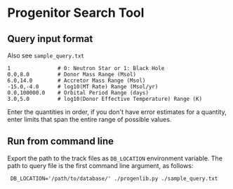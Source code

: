 # Progenitor Search Tool

## Query input format 
Also see `sample_query.txt`

```
1               # 0: Neutron Star or 1: Black Hole
0.0,8.0         # Donor Mass Range (Msol)
6.0,14.0        # Accretor Mass Range (Msol)
-15.0,-4.0      # log10(MT Rate) Range (Msol/yr)
0.0,100000.0    # Orbital Period Range (days)
3.0,5.0         # log10(Donor Effective Temperature) Range (K)
```

Enter the quantities in order, if you don't have error estimates for a quantity, enter limits that span the entire range of possible values.

## Run from command line
Export the path to the track files as `DB_LOCATION` environment variable.
The path to query file is the first command line argument, as follows:

```console
 DB_LOCATION='/path/to/database/' ./progenlib.py ./sample_query.txt
```

